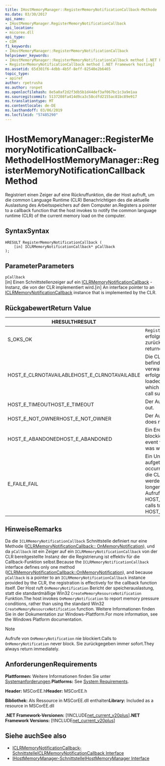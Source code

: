```yaml
---
title: IHostMemoryManager::RegisterMemoryNotificationCallback-Methode
ms.date: 03/30/2017
api_name:
- IHostMemoryManager.RegisterMemoryNotificationCallback
api_location:
- mscoree.dll
api_type:
- COM
f1_keywords:
- IHostMemoryManager::RegisterMemoryNotificationCallback
helpviewer_keywords:
- IHostMemoryManager::RegisterMemoryNotificationCallback method [.NET Framework hosting]
- RegisterMemoryNotificationCallback method [.NET Framework hosting]
ms.assetid: 65d301f6-4dbb-4b5f-8eff-82540e2b6465
topic_type:
- apiref
author: rpetrusha
ms.author: ronpet
ms.openlocfilehash: 8e5a0af2d2f3db5b1d44def3af067bc1c3a9e1aa
ms.sourcegitcommit: 5137208fa414d9ca3c58cdfd2155ac81bc89e917
ms.translationtype: MT
ms.contentlocale: de-DE
ms.lasthandoff: 03/06/2019
ms.locfileid: "57485290"
---
```

# <a name="ihostmemorymanagerregistermemorynotificationcallback-method"></a><span data-ttu-id="78534-102">IHostMemoryManager::RegisterMemoryNotificationCallback-Methode</span><span class="sxs-lookup"><span data-stu-id="78534-102">IHostMemoryManager::RegisterMemoryNotificationCallback Method</span></span>
<span data-ttu-id="78534-103">Registriert einen Zeiger auf eine Rückruffunktion, die der Host aufruft, um die common Language Runtime (CLR) Benachrichtigen des die aktuelle Auslastung des Arbeitsspeichers auf dem Computer an.</span><span class="sxs-lookup"><span data-stu-id="78534-103">Registers a pointer to a callback function that the host invokes to notify the common language runtime (CLR) of the current memory load on the computer.</span></span>  
  
## <a name="syntax"></a><span data-ttu-id="78534-104">Syntax</span><span class="sxs-lookup"><span data-stu-id="78534-104">Syntax</span></span>  
  
```  
HRESULT RegisterMemoryNotificationCallback (  
    [in] ICLRMemoryNotificationCallback* pCallback  
);  
```  
  
## <a name="parameters"></a><span data-ttu-id="78534-105">Parameter</span><span class="sxs-lookup"><span data-stu-id="78534-105">Parameters</span></span>  
 `pCallback`  
 <span data-ttu-id="78534-106">[in] Einen Schnittstellenzeiger auf ein [ICLRMemoryNotificationCallback](../../../../docs/framework/unmanaged-api/hosting/iclrmemorynotificationcallback-interface.md) -Instanz, die von der CLR implementiert wird.</span><span class="sxs-lookup"><span data-stu-id="78534-106">[in] An interface pointer to an [ICLRMemoryNotificationCallback](../../../../docs/framework/unmanaged-api/hosting/iclrmemorynotificationcallback-interface.md) instance that is implemented by the CLR.</span></span>  
  
## <a name="return-value"></a><span data-ttu-id="78534-107">Rückgabewert</span><span class="sxs-lookup"><span data-stu-id="78534-107">Return Value</span></span>  
  
|<span data-ttu-id="78534-108">HRESULT</span><span class="sxs-lookup"><span data-stu-id="78534-108">HRESULT</span></span>|<span data-ttu-id="78534-109">Beschreibung</span><span class="sxs-lookup"><span data-stu-id="78534-109">Description</span></span>|  
|-------------|-----------------|  
|<span data-ttu-id="78534-110">S_OK</span><span class="sxs-lookup"><span data-stu-id="78534-110">S_OK</span></span>|<span data-ttu-id="78534-111">`RegisterMemoryNotificationCallback` wurde erfolgreich zurückgegeben.</span><span class="sxs-lookup"><span data-stu-id="78534-111">`RegisterMemoryNotificationCallback` returned successfully.</span></span>|  
|<span data-ttu-id="78534-112">HOST_E_CLRNOTAVAILABLE</span><span class="sxs-lookup"><span data-stu-id="78534-112">HOST_E_CLRNOTAVAILABLE</span></span>|<span data-ttu-id="78534-113">Die CLR wurde nicht in einen Prozess geladen und befindet sich in einem Zustand, in dem nicht verwalteten Code ausführen oder den Aufruf erfolgreich zu verarbeiten.</span><span class="sxs-lookup"><span data-stu-id="78534-113">The CLR has not been loaded into a process, or the CLR is in a state in which it cannot run managed code or process the call successfully.</span></span>|  
|<span data-ttu-id="78534-114">HOST_E_TIMEOUT</span><span class="sxs-lookup"><span data-stu-id="78534-114">HOST_E_TIMEOUT</span></span>|<span data-ttu-id="78534-115">Der Aufruf ist ein Timeout aufgetreten.</span><span class="sxs-lookup"><span data-stu-id="78534-115">The call timed out.</span></span>|  
|<span data-ttu-id="78534-116">HOST_E_NOT_OWNER</span><span class="sxs-lookup"><span data-stu-id="78534-116">HOST_E_NOT_OWNER</span></span>|<span data-ttu-id="78534-117">Der Aufrufer ist nicht Besitzer der Sperre.</span><span class="sxs-lookup"><span data-stu-id="78534-117">The caller does not own the lock.</span></span>|  
|<span data-ttu-id="78534-118">HOST_E_ABANDONED</span><span class="sxs-lookup"><span data-stu-id="78534-118">HOST_E_ABANDONED</span></span>|<span data-ttu-id="78534-119">Ein Ereignis wurde abgebrochen, während sich der blockierte Thread oder eine Fiber darauf gewartet.</span><span class="sxs-lookup"><span data-stu-id="78534-119">An event was canceled while a blocked thread or fiber was waiting on it.</span></span>|  
|<span data-ttu-id="78534-120">E_FAIL</span><span class="sxs-lookup"><span data-stu-id="78534-120">E_FAIL</span></span>|<span data-ttu-id="78534-121">Ein Unbekannter Schwerwiegender Fehler ist aufgetreten.</span><span class="sxs-lookup"><span data-stu-id="78534-121">An unknown catastrophic failure occurred.</span></span> <span data-ttu-id="78534-122">Wenn eine Methode E_FAIL zurückgibt, ist die CLR nicht mehr im Prozess verwendet werden.</span><span class="sxs-lookup"><span data-stu-id="78534-122">When a method returns E_FAIL, the CLR is no longer usable within the process.</span></span> <span data-ttu-id="78534-123">Nachfolgende Aufrufe zum Hosten der Methoden HOST_E_CLRNOTAVAILABLE zurück.</span><span class="sxs-lookup"><span data-stu-id="78534-123">Subsequent calls to hosting methods return HOST_E_CLRNOTAVAILABLE.</span></span>|  
  
## <a name="remarks"></a><span data-ttu-id="78534-124">Hinweise</span><span class="sxs-lookup"><span data-stu-id="78534-124">Remarks</span></span>  
 <span data-ttu-id="78534-125">Da die `ICLRMemoryNotificationCallback` Schnittstelle definiert nur eine Methode ([ICLRMemoryNotificationCallback:: OnMemoryNotification](../../../../docs/framework/unmanaged-api/hosting/iclrmemorynotificationcallback-onmemorynotification-method.md)), und da `pCallback` ist ein Zeiger auf ein `ICLRMemoryNotificationCallback` von der CLR bereitgestellte Instanz der die Registrierung ist effektiv für die Callback-Funktion selbst.</span><span class="sxs-lookup"><span data-stu-id="78534-125">Because the `ICLRMemoryNotificationCallback` interface defines only one method ([ICLRMemoryNotificationCallback::OnMemoryNotification](../../../../docs/framework/unmanaged-api/hosting/iclrmemorynotificationcallback-onmemorynotification-method.md)), and because `pCallback` is a pointer to an `ICLRMemoryNotificationCallback` instance provided by the CLR, the registration is effectively for the callback function itself.</span></span> <span data-ttu-id="78534-126">Der Host ruft `OnMemoryNotification` Bericht der speicherauslastung, statt die standardmäßige Win32 `CreateMemoryResourceNotification` Funktion.</span><span class="sxs-lookup"><span data-stu-id="78534-126">The host invokes `OnMemoryNotification` to report memory pressure conditions, rather than using the standard Win32 `CreateMemoryResourceNotification` function.</span></span> <span data-ttu-id="78534-127">Weitere Informationen finden Sie in der Dokumentation zur Windows-Plattform.</span><span class="sxs-lookup"><span data-stu-id="78534-127">For more information, see the Windows Platform documentation.</span></span>  
  
> [!NOTE]
>  <span data-ttu-id="78534-128">Aufrufe von `OnMemoryNotification` nie blockiert.</span><span class="sxs-lookup"><span data-stu-id="78534-128">Calls to `OnMemoryNotification` never block.</span></span> <span data-ttu-id="78534-129">Sie zurückgegeben immer sofort.</span><span class="sxs-lookup"><span data-stu-id="78534-129">They always return immediately.</span></span>  
  
## <a name="requirements"></a><span data-ttu-id="78534-130">Anforderungen</span><span class="sxs-lookup"><span data-stu-id="78534-130">Requirements</span></span>  
 <span data-ttu-id="78534-131">**Plattformen:** Weitere Informationen finden Sie unter [Systemanforderungen](../../../../docs/framework/get-started/system-requirements.md).</span><span class="sxs-lookup"><span data-stu-id="78534-131">**Platforms:** See [System Requirements](../../../../docs/framework/get-started/system-requirements.md).</span></span>  
  
 <span data-ttu-id="78534-132">**Header:** MSCorEE.h</span><span class="sxs-lookup"><span data-stu-id="78534-132">**Header:** MSCorEE.h</span></span>  
  
 <span data-ttu-id="78534-133">**Bibliothek:** Als Ressource in MSCorEE.dll enthalten</span><span class="sxs-lookup"><span data-stu-id="78534-133">**Library:** Included as a resource in MSCorEE.dll</span></span>  
  
 <span data-ttu-id="78534-134">**.NET Framework-Versionen:** [!INCLUDE[net_current_v20plus](../../../../includes/net-current-v20plus-md.md)]</span><span class="sxs-lookup"><span data-stu-id="78534-134">**.NET Framework Versions:** [!INCLUDE[net_current_v20plus](../../../../includes/net-current-v20plus-md.md)]</span></span>  
  
## <a name="see-also"></a><span data-ttu-id="78534-135">Siehe auch</span><span class="sxs-lookup"><span data-stu-id="78534-135">See also</span></span>
- [<span data-ttu-id="78534-136">ICLRMemoryNotificationCallback-Schnittstelle</span><span class="sxs-lookup"><span data-stu-id="78534-136">ICLRMemoryNotificationCallback Interface</span></span>](../../../../docs/framework/unmanaged-api/hosting/iclrmemorynotificationcallback-interface.md)
- [<span data-ttu-id="78534-137">IHostMemoryManager-Schnittstelle</span><span class="sxs-lookup"><span data-stu-id="78534-137">IHostMemoryManager Interface</span></span>](../../../../docs/framework/unmanaged-api/hosting/ihostmemorymanager-interface.md)
